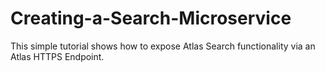 # Creating-a-Search-Microservice
This simple tutorial shows how to expose Atlas Search functionality via an Atlas HTTPS Endpoint.
